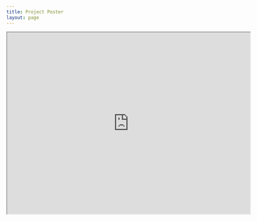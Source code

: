 ```yaml
---
title: Project Poster
layout: page
---
```


<iframe src="https://drive.google.com/file/d/1M36Nvr3ZJvUKTcnSVdy59ZkTx73m7GwV/preview" width="640" height="480"></iframe>